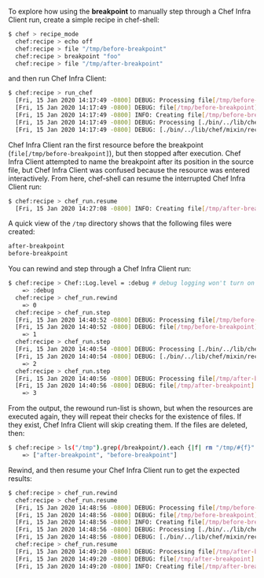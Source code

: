To explore how using the **breakpoint** to manually step through a Chef
Infra Client run, create a simple recipe in chef-shell:

``` bash
$ chef > recipe_mode
  chef:recipe > echo off
  chef:recipe > file "/tmp/before-breakpoint"
  chef:recipe > breakpoint "foo"
  chef:recipe > file "/tmp/after-breakpoint"
```

and then run Chef Infra Client:

``` bash
$ chef:recipe > run_chef
  [Fri, 15 Jan 2020 14:17:49 -0800] DEBUG: Processing file[/tmp/before-breakpoint]
  [Fri, 15 Jan 2020 14:17:49 -0800] DEBUG: file[/tmp/before-breakpoint] using Chef::Provider::File
  [Fri, 15 Jan 2020 14:17:49 -0800] INFO: Creating file[/tmp/before-breakpoint] at /tmp/before-breakpoint
  [Fri, 15 Jan 2020 14:17:49 -0800] DEBUG: Processing [./bin/../lib/chef/mixin/recipe_definition_dsl_core.rb:56:in 'new']
  [Fri, 15 Jan 2020 14:17:49 -0800] DEBUG: [./bin/../lib/chef/mixin/recipe_definition_dsl_core.rb:56:in 'new'] using Chef::Provider::Breakpoint
```

Chef Infra Client ran the first resource before the breakpoint
(`file[/tmp/before-breakpoint]`), but then stopped after execution. Chef
Infra Client attempted to name the breakpoint after its position in the
source file, but Chef Infra Client was confused because the resource was
entered interactively. From here, chef-shell can resume the interrupted
Chef Infra Client run:

``` bash
$ chef:recipe > chef_run.resume
  [Fri, 15 Jan 2020 14:27:08 -0800] INFO: Creating file[/tmp/after-breakpoint] at /tmp/after-breakpoint
```

A quick view of the `/tmp` directory shows that the following files were
created:

``` bash
after-breakpoint
before-breakpoint
```

You can rewind and step through a Chef Infra Client run:

``` bash
$ chef:recipe > Chef::Log.level = :debug # debug logging won't turn on automatically in this case
    => :debug
  chef:recipe > chef_run.rewind
    => 0
  chef:recipe > chef_run.step
  [Fri, 15 Jan 2020 14:40:52 -0800] DEBUG: Processing file[/tmp/before-breakpoint]
  [Fri, 15 Jan 2020 14:40:52 -0800] DEBUG: file[/tmp/before-breakpoint] using Chef::Provider::File
    => 1
  chef:recipe > chef_run.step
  [Fri, 15 Jan 2020 14:40:54 -0800] DEBUG: Processing [./bin/../lib/chef/mixin/recipe_definition_dsl_core.rb:56:in 'new']
  [Fri, 15 Jan 2020 14:40:54 -0800] DEBUG: [./bin/../lib/chef/mixin/recipe_definition_dsl_core.rb:56:in 'new'] using Chef::Provider::Breakpoint
    => 2
  chef:recipe > chef_run.step
  [Fri, 15 Jan 2020 14:40:56 -0800] DEBUG: Processing file[/tmp/after-breakpoint]
  [Fri, 15 Jan 2020 14:40:56 -0800] DEBUG: file[/tmp/after-breakpoint] using Chef::Provider::File
    => 3
```

From the output, the rewound run-list is shown, but when the resources
are executed again, they will repeat their checks for the existence of
files. If they exist, Chef Infra Client will skip creating them. If the
files are deleted, then:

``` bash
$ chef:recipe > ls("/tmp").grep(/breakpoint/).each {|f| rm "/tmp/#{f}" }
    => ["after-breakpoint", "before-breakpoint"]
```

Rewind, and then resume your Chef Infra Client run to get the expected
results:

``` bash
$ chef:recipe > chef_run.rewind
  chef:recipe > chef_run.resume
  [Fri, 15 Jan 2020 14:48:56 -0800] DEBUG: Processing file[/tmp/before-breakpoint]
  [Fri, 15 Jan 2020 14:48:56 -0800] DEBUG: file[/tmp/before-breakpoint] using Chef::Provider::File
  [Fri, 15 Jan 2020 14:48:56 -0800] INFO: Creating file[/tmp/before-breakpoint] at /tmp/before-breakpoint
  [Fri, 15 Jan 2020 14:48:56 -0800] DEBUG: Processing [./bin/../lib/chef/mixin/recipe_definition_dsl_core.rb:56:in 'new']
  [Fri, 15 Jan 2020 14:48:56 -0800] DEBUG: [./bin/../lib/chef/mixin/recipe_definition_dsl_core.rb:56:in 'new'] using Chef::Provider::Breakpoint
  chef:recipe > chef_run.resume
  [Fri, 15 Jan 2020 14:49:20 -0800] DEBUG: Processing file[/tmp/after-breakpoint]
  [Fri, 15 Jan 2020 14:49:20 -0800] DEBUG: file[/tmp/after-breakpoint] using Chef::Provider::File
  [Fri, 15 Jan 2020 14:49:20 -0800] INFO: Creating file[/tmp/after-breakpoint] at /tmp/after-breakpoint
```